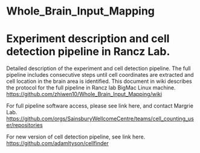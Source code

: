 # Whole_Brain_Input_Mapping

# Experiment description and cell detection pipeline in Rancz Lab.

Detailed description of the experiment and cell detection pipeline.
The full pipeline includes consecutive steps until cell coordinates are extracted and cell location in the brain area is identified.
This document in wiki describes the protocol for the full pipeline in Rancz lab BigMac Linux machine.
https://github.com/zhiwen10/Whole_Brain_Input_Mapping/wiki

For full pipeline software access, please see link here, and contact Margrie Lab.
https://github.com/orgs/SainsburyWellcomeCentre/teams/cell_counting_user/repositories

For new version of cell detection pipeline, see link here.
https://github.com/adamltyson/cellfinder


